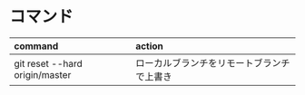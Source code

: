 # コマンド
| command                        | action                                     |
|:-------------------------------|:-------------------------------------------|
| git reset --hard origin/master | ローカルブランチをリモートブランチで上書き |
